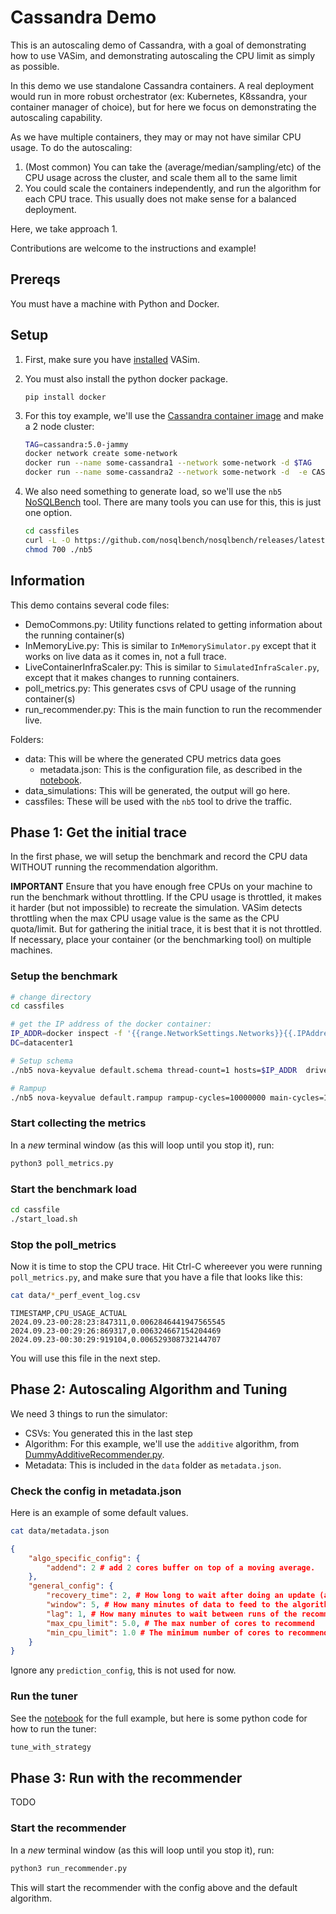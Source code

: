 # Cassandra Demo

This is an autoscaling demo of Cassandra, with a goal of demonstrating how to use VASim, and demonstrating autoscaling the CPU limit as simply as possible.

In this demo we use standalone Cassandra containers. A real deployment would run in more robust orchestrator (ex: Kubernetes, K8ssandra, your container manager of choice), but for here we focus on demonstrating the autoscaling capability.

As we have multiple containers, they may or may not have similar CPU usage. To do the autoscaling:

1. (Most common) You can take the (average/median/sampling/etc) of the CPU usage across the cluster, and scale them all to the same limit
2. You could scale the containers independently, and run the algorithm for each CPU trace. This usually does not make sense for a balanced deployment.

Here, we take approach 1.

Contributions are welcome to the instructions and example!

## Prereqs

You must have a machine with Python and Docker.

## Setup

1. First, make sure you have [installed](https://github.com/microsoft/vasim/blob/main/CONTRIBUTING.md#developing) VASim.

2. You must also install the python docker package.

   `pip install docker`

3. For this toy example, we'll use the [Cassandra container image](https://hub.docker.com/_/cassandra/) and make a 2 node cluster:

   ```bash
   TAG=cassandra:5.0-jammy
   docker network create some-network
   docker run --name some-cassandra1 --network some-network -d $TAG
   docker run --name some-cassandra2 --network some-network -d  -e CASSANDRA_SEEDS=some-cassandra $TAG
   ```

4. We also need something to generate load, so we'll use the `nb5` [NoSQLBench](https://docs.nosqlbench.io/getting-started/) tool.
There are many tools you can use for this, this is just one option.

   ```bash
   cd cassfiles
   curl -L -O https://github.com/nosqlbench/nosqlbench/releases/latest/download/nb5
   chmod 700 ./nb5
   ```

## Information

This demo contains several code files:

- DemoCommons.py: Utility functions related to getting information about the running container(s)
- InMemoryLive.py: This is similar to `InMemorySimulator.py` except that it works on live data as it comes in, not a full trace.
- LiveContainerInfraScaler.py: This is similar to `SimulatedInfraScaler.py`, except that it makes changes to running containers.
- poll_metrics.py: This generates csvs of CPU usage of the running container(s)
- run_recommender.py: This is the main function to run the recommender live.

Folders:

- data: This will be where the generated CPU metrics data goes
  - metadata.json: This is the configuration file, as described in the [notebook](https://github.com/microsoft/vasim/blob/main/examples/using_vasim.ipynb).
- data_simulations: This will be generated, the output will go here.
- cassfiles: These will be used with the `nb5` tool to drive the traffic.

## Phase 1: Get the initial trace

In the first phase, we will setup the benchmark and record the CPU data WITHOUT running the recommendation algorithm.

**IMPORTANT** Ensure that you have enough free CPUs on your machine to run the benchmark without throttling. If the CPU usage is throttled, it makes it harder (but not impossible) to recreate the simulation. VASim detects throttling when the max CPU usage value is the same as the CPU quota/limit.  But for gathering the initial trace, it is best that it is not throttled.  If necessary, place your container (or the benchmarking tool) on multiple machines.

### Setup the benchmark

```bash
# change directory
cd cassfiles

# get the IP address of the docker container:
IP_ADDR=docker inspect -f '{{range.NetworkSettings.Networks}}{{.IPAddress}}{{end}}' some-cassandra1
DC=datacenter1

# Setup schema
./nb5 nova-keyvalue default.schema thread-count=1 hosts=$IP_ADDR  driverconfig=driverconfig.json  localdc=$DC

# Rampup
./nb5 nova-keyvalue default.rampup rampup-cycles=10000000 main-cycles=10000000 cyclerate=60000 thread-count=160 hosts=$IP_ADDR localdc=$DC driverconfig=driverconfig.json  --progress console:1s --report-csv-to casscsv-ramp
```

### Start collecting the metrics

In a *new* terminal window (as this will loop until you stop it), run:

```bash
python3 poll_metrics.py
```

### Start the benchmark load

```bash
cd cassfile
./start_load.sh
```

### Stop the poll_metrics

Now it is time to stop the CPU trace.  Hit Ctrl-C whereever you were running `poll_metrics.py`, and make sure that you have a file that looks like this:

```bash
cat data/*_perf_event_log.csv
```

```csv
TIMESTAMP,CPU_USAGE_ACTUAL
2024.09.23-00:28:23:847311,0.0062846441947565545
2024.09.23-00:29:26:869317,0.006324667154204469
2024.09.23-00:30:29:919104,0.006529308732144707
```

You will use this file in the next step.

## Phase 2: Autoscaling Algorithm and Tuning

We need 3 things to run the simulator:

- CSVs: You generated this in the last step
- Algorithm: For this example, we'll use the `additive` algorithm, from [DummyAdditiveRecommender.py](https://github.com/microsoft/vasim/blob/main/src/vasim/recommender/DummyAdditiveRecommender.py).
- Metadata: This is included in the `data` folder as `metadata.json`.

### Check the config in metadata.json

Here is an example of some default values.

```bash
cat data/metadata.json
```

```json
{
    "algo_specific_config": {
        "addend": 2 # add 2 cores buffer on top of a moving average.
    },
    "general_config": {
        "recovery_time": 2, # How long to wait after doing an update (after making a change to #cpus)
        "window": 5, # How many minutes of data to feed to the algorithm
        "lag": 1, # How many minutes to wait between runs of the recommender algorithm
        "max_cpu_limit": 5.0, # The max number of cores to recommend
        "min_cpu_limit": 1.0 # The minimum number of cores to recommend
    }
}
```

Ignore any `prediction_config`, this is not used for now.

### Run the tuner

See the [notebook](https://github.com/microsoft/vasim/blob/main/examples/using_vasim.ipynb) for the full example, but here is some python code for how to run the tuner:

```python
tune_with_strategy
```

## Phase 3: Run with the recommender

TODO

### Start the recommender

In a *new* terminal window (as this will loop until you stop it), run:

```bash
python3 run_recommender.py
```

This will start the recommender with the config above and the default algorithm.
